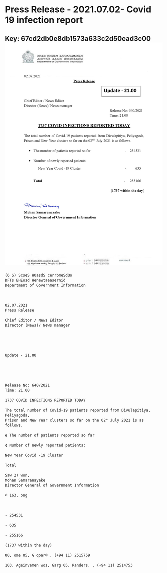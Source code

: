 # Press Release - 2021.07.02- Covid 19 infection report 
Key: 67cd2db0e8db1573a633c2d50ead3c00 
![img](img/67cd2db0e8db1573a633c2d50ead3c00.jpg)
---
```
(6 S) ScseS HOasdS cerrbmeSdQo
DFTs BHEosd Henewtaeasernid
Department of Government Information

 

02.07.2021
Press Release

Chief Editor / News Editor
Director (News)/ News manager

 

 

Update - 21.00

 

 

Release No: 640/2021
Time: 21.00

1737 COVID INFECTIONS REPORTED TODAY

The total number of Covid-19 patients reported from Divulapitiya, Peliyagoda,
Prison and New Year clusters so far on the 02" July 2021 is as follows.

e The number of patients reported so far

¢ Number of newly reported patients:

New Year Covid -19 Cluster

Total

Saw 2) won,
Mohan Samaranayake
Director General of Government Information

© 163, ong

 

- 254531

- 635

- 255166

(1737 within the day)

00, ome 05, § qoar® , (+94 11) 2515759

103, Ageinvemen wos, Garg 05, Randers. . (+94 11) 2514753

```
